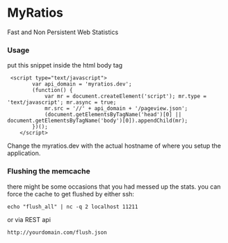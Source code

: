 # MyRatios
Fast and Non Persistent Web Statistics


### Usage

put this snippet inside the html body tag

```
 <script type="text/javascript">
        var api_domain = 'myratios.dev';
        (function() {
            var mr = document.createElement('script'); mr.type = 'text/javascript'; mr.async = true;
            mr.src = '//' + api_domain + '/pageview.json';
            (document.getElementsByTagName('head')[0] || document.getElementsByTagName('body')[0]).appendChild(mr);
        })();
    </script>
```

Change the myratios.dev with the actual hostname of where you setup the application.


### Flushing the memcache

there might be some occasions that you had messed up the stats. you can force the cache to get flushed by either ssh:

```
echo "flush_all" | nc -q 2 localhost 11211 
```

or via REST api

```
http://yourdomain.com/flush.json
```